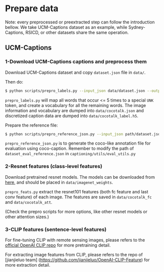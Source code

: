 # Prepare data

Note: every preprocessed or preextracted step can follow the introduction bellow. We take UCM-Captions dataset as an example, while Sydney-Captions, RSICD, or other datasets share the same operation.

## UCM-Captions

### 1-Download UCM-Captions captions and preprocess them

Download UCM-Captions dataset and copy `dataset.json` file in `data/`.

Then do:

```bash
$ python scripts/prepro_labels.py --input_json data/dataset.json --output_json data/ucm_cocotalk.json --output_h5 data/ucm_cocotalk
```

`prepro_labels.py` will map all words that occur <= 5 times to a special `UNK` token, and create a vocabulary for all the remaining words. The image information and vocabulary are dumped into `data/cocotalk.json` and discretized caption data are dumped into `data/cocotalk_label.h5`.

Prepare the reference file:
```bash
$ python scripts/prepro_reference_json.py --input_json path/dataset.json --output_json path/dataset_eval_reference.json
```
`prepro_reference_json.py` is to generate the coco-like annotation file for evaluation using coco-caption. Remember to modify the path of `dataset_eval_reference.json` in `captioning/utils/eval_utils.py`




### 2-Resnet features (class-level features)


Download pretrained resnet models. The models can be downloaded from [here](https://drive.google.com/open?id=0B7fNdx_jAqhtbVYzOURMdDNHSGM), and should be placed in `data/imagenet_weights`.

`prepro_feats.py` extract the resnet101 features (both fc feature and last conv feature) of each image. The features are saved in `data/cocotalk_fc` and `data/cocotalk_att`.

(Check the prepro scripts for more options, like other resnet models or other attention sizes.)



### 3-CLIP features (sentence-level features)

For fine-tuning CLIP with remote sensing images, please refers to the  [official OpenAI CLIP repo](https://github.com/openai/CLIP) for more pretraining detail.

For extracting image features from CLIP, please refers to the repo of [jianjieluo team] (https://github.com/jianjieluo/OpenAI-CLIP-Feature) for more extraction detail.